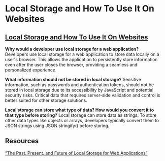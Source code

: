 # Local Storage and How To Use It On Websites

## [Local Storage and How To Use It On Websites](https://www.smashingmagazine.com/2010/10/local-storage-and-how-to-use-it/)
**Why would a developer use local storage for a web application?**
Developers use local storage for a web application to store data locally on a user's browser. This allows the application to persistently store information even after the user closes the browser, providing a seamless and personalized experience.

**What information should not be stored in local storage?**
Sensitive information, such as passwords and authentication tokens, should not be stored in local storage due to its accessibility by JavaScript and potential security risks. Critical data that requires server-side validation and control is better suited for other storage solutions.

**Local storage can store what type of data? How would you convert it to that type before storing?**
Local storage can store data as strings. To store other data types like objects or arrays, developers typically convert them to JSON strings using JSON.stringify() before storing. 

## Resources
[“The Past, Present, and Future of Local Storage for Web Applications”](https://diveinto.html5doctor.com/storage.html)
